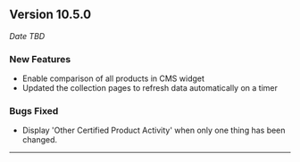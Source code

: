 
## Version 10.5.0
_Date TBD_

### New Features
* Enable comparison of all products in CMS widget
* Updated the collection pages to refresh data automatically on a timer 

### Bugs Fixed
* Display 'Other Certified Product Activity' when only one thing has been changed.

---
